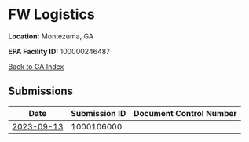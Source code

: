 # FW Logistics

**Location:** Montezuma, GA

**EPA Facility ID:** 100000246487

[Back to GA Index](../../index.md)

## Submissions

| Date | Submission ID | Document Control Number |
|------|--------------|-------------------------|
| [2023-09-13](submissions/1000106000.md) | 1000106000 |  |
